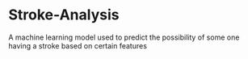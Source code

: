 # Stroke-Analysis
A machine learning model used to predict the possibility of some one having a stroke based on certain features
